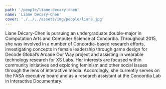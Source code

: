 ```yaml
---
path: '/people/liane-decary-chen'
name: 'Liane Decary-Chen'
cover: './../../assets/img/people/liane.jpg'
---
```


Liane Décary-Chen is pursuing an undergraduate double-major in Computation Arts and Computer Science at Concordia. Throughout 2015, she was involved in a number of Concordia-based research efforts, investigating concepts in female leadership through game design for Decode Global’s Arcade Our Way project and assisting in wearable technology research for XS Labs. Her interests are focused within community initiatives and exploring feminism and other social issues through the lens of interactive media. Accordingly, she currently serves on the FASA executive board and as a research assistant at the Concordia Lab in Interactive Documentary.
